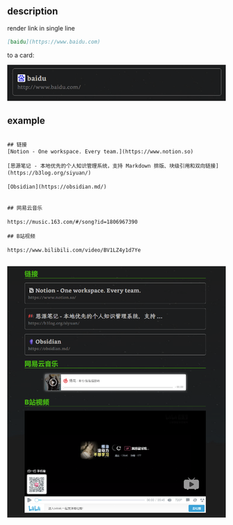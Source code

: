 ## description

render link in single line

```md
[baidu](https://www.baidu.com)
```

to a card:

![card](img/card.png)

## example

```

## 链接
[Notion - One workspace. Every team.](https://www.notion.so)

[思源笔记 - 本地优先的个人知识管理系统，支持 Markdown 排版、块级引用和双向链接](https://b3log.org/siyuan/)

[Obsidian](https://obsidian.md/)


## 网易云音乐

https://music.163.com/#/song?id=1806967390

## B站视频

https://www.bilibili.com/video/BV1LZ4y1d7Ye


```


![](img/1645108092420.png)
